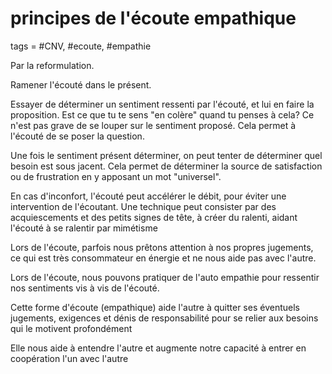 # principes de l'écoute empathique
tags = #CNV, #ecoute, #empathie

Par la reformulation.

Ramener l'écouté dans le présent.

Essayer de déterminer un sentiment ressenti par l'écouté, et lui en faire la proposition. Est ce que tu te sens "en colère" quand tu penses à cela? Ce n'est pas grave de se louper sur le sentiment proposé. Cela permet à l'écouté de se poser la question.

Une fois le sentiment présent déterminer, on peut tenter de déterminer quel besoin est sous jacent. Cela permet de déterminer la source de satisfaction ou de frustration en y apposant un mot "universel".

En cas d'inconfort, l'écouté peut accélérer le débit, pour éviter une intervention de l'écoutant. Une technique peut consister par des acquiescements et des petits signes de tête, à créer du ralenti, aidant l'écouté à se ralentir par mimétisme

Lors de l'écoute, parfois nous prêtons attention à nos propres jugements, ce qui est très consommateur en énergie et ne nous aide pas avec l'autre.

Lors de l'écoute, nous pouvons pratiquer de l'auto empathie pour ressentir nos sentiments vis à vis de l'écouté.

Cette forme d'écoute (empathique) aide l'autre à quitter ses éventuels jugements, exigences et dénis de responsabilité pour se relier aux besoins qui le motivent profondément

Elle nous aide à entendre l'autre et augmente notre capacité à entrer en coopération l'un avec l'autre

